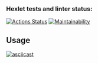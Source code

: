 ### Hexlet tests and linter status:
[![Actions Status](https://github.com/Metaller000/python-project-lvl2/workflows/hexlet-check/badge.svg)](https://github.com/Metaller000/python-project-lvl2/actions)
[![Maintainability](https://api.codeclimate.com/v1/badges/17be017e0849308632bb/maintainability)](https://codeclimate.com/github/Metaller000/python-project-lvl2/maintainability)

## Usage
[![asciicast](https://asciinema.org/a/aen2As4dq3sUA0B3ThJ3bOsJy.svg)](https://asciinema.org/a/aen2As4dq3sUA0B3ThJ3bOsJy)